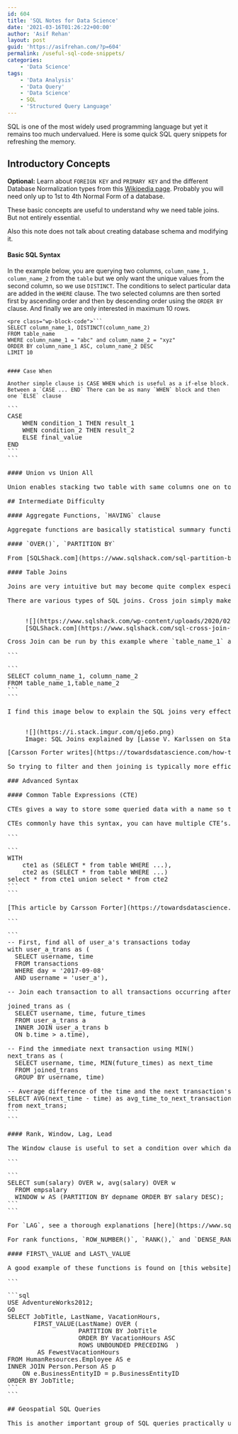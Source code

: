 ```yaml
---
id: 604
title: 'SQL Notes for Data Science'
date: '2021-03-16T01:26:22+00:00'
author: 'Asif Rehan'
layout: post
guid: 'https://asifrehan.com/?p=604'
permalink: /useful-sql-code-snippets/
categories:
    - 'Data Science'
tags:
    - 'Data Analysis'
    - 'Data Query'
    - 'Data Science'
    - SQL
    - 'Structured Query Language'
---
```


SQL is one of the most widely used programming language but yet it remains too much undervalued. Here is some quick SQL query snippets for refreshing the memory.

## Introductory Concepts

**Optional:** Learn about `FOREIGN KEY` and `PRIMARY KEY` and the different Database Normalization types from this [Wikipedia page](https://en.wikipedia.org/wiki/Database_normalization#Normal_forms). Probably you will need only up to 1st to 4th Normal Form of a database.

These basic concepts are useful to understand why we need table joins. But not entirely essential.   
  
Also this note does not talk about creating database schema and modifying it.

#### Basic SQL Syntax

In the example below, you are querying two columns, `column_name_1, column_name_2` from the `table` but we only want the unique values from the second column, so we use `DISTINCT`. The conditions to select particular data are added in the `WHERE` clause. The two selected columns are then sorted first by ascending order and then by descending order using the `ORDER BY` clause. And finally we are only interested in maximum 10 rows.

```
<pre class="wp-block-code">```
SELECT column_name_1, DISTINCT(column_name_2)
FROM table_name
WHERE column_name_1 = "abc" and column_name_2 = "xyz" 
ORDER BY column_name_1 ASC, column_name_2 DESC
LIMIT 10
```
```

#### Case When

Another simple clause is CASE WHEN which is useful as a if-else block. Between a `CASE ... END` There can be as many `WHEN` block and then one `ELSE` clause

```
<pre class="wp-block-code">```
CASE
    WHEN condition_1 THEN result_1
    WHEN condition_2 THEN result_2
    ELSE final_value
END
```
```

#### Union vs Union All

Union enables stacking two table with same columns one on top of the other. `UNION` only keeps distinct rows from two tables, on the other hand `UNION ALL` keeps all rows.

## Intermediate Difficulty

#### Aggregate Functions, `HAVING` clause

Aggregate functions are basically statistical summary functions like SUM(), MIN(), MAX(), AVG() etc. See the section titled “Rank, Window, Lag, Lead” below.

#### `OVER()`, `PARTITION BY`

From [SQLShack.com](https://www.sqlshack.com/sql-partition-by-clause-overview/) “In the SQL GROUP BY clause, we can use a column in the select statement if it is used in Group by clause as well. It does not allow any column in the select clause that is not part of GROUP BY clause”. Definitely check out the link to get a clear idea about these useful clauses and their differences.

#### Table Joins

Joins are very intuitive but may become quite complex especially when used with nested sub-queries.

There are various types of SQL joins. Cross join simply makes all the combinations of the two tables as shown in the image from [SQLShack.com](https://www.sqlshack.com/sql-cross-join-with-examples/). You should check out their post on Cross join, it is very detailed!

<figure class="wp-block-image size-large">![](https://www.sqlshack.com/wp-content/uploads/2020/02/sql-cross-join-working-mechanism.png)<figcaption>[SQLShack.com](https://www.sqlshack.com/sql-cross-join-with-examples/) has excellent explanation on Cross Join</figcaption></figure>Cross Join can be run by this example where `table_name_1` and `table_name_2` are cross joined. This is often time very inefficient. So be careful with cross joins and look out for ways to avoid it.

```
<pre class="wp-block-code">```
SELECT column_name_1, column_name_2
FROM table_name_1,table_name_2 
```
```

I find this image below to explain the SQL joins very effective

<figure class="wp-block-image size-large">![](https://i.stack.imgur.com/qje6o.png)<figcaption>Image: SQL Joins explained by [Lasse V. Karlssen on Stackoverflow](https://stackoverflow.com/a/406333)</figcaption></figure>[Carsson Forter writes](https://towardsdatascience.com/how-to-ace-data-science-interviews-sql-b71de212e433), “**By filtering and aggregating your data before joining, you write the most efficient SQL.** Joins are expensive to process so you want the fewest possible rows before joining two tables together… if you have a `JOIN` and a `WHERE` clause in the same CTE, SQL processes the `JOIN` first”.   
  
So trying to filter and then joining is typically more efficient. That brings us to more advanced topics, including subqueries and CTEs.

### Advanced Syntax

#### Common Table Expressions (CTE)

CTEs gives a way to store some queried data with a name so that it can be used in more complex queries. That way, CTEs help write complex SQL queries in a cleaner way.

CTEs commonly have this syntax, you can have multiple CTE’s. [Source here](https://stackoverflow.com/a/584320)

```
<pre class="wp-block-code">```
WITH 
    cte1 as (SELECT * from table WHERE ...),
    cte2 as (SELECT * from table WHERE ...)
select * from cte1 union select * from cte2
```
```

[This article by Carsson Forter](https://towardsdatascience.com/how-to-ace-data-science-interviews-sql-b71de212e433) provides a great example of using multiple CTEs to calculate the avg time between two transactions of a customer. This is his example which also used `group by` clause to aggregate data by user name.

```
<pre class="wp-block-code">```
-- First, find all of user_a's transactions today 
with user_a_trans as (
  SELECT username, time
  FROM transactions
  WHERE day = '2017-09-08'
  AND username = 'user_a'),

-- Join each transaction to all transactions occurring after it

joined_trans as (
  SELECT username, time, future_times
  FROM user_a_trans a
  INNER JOIN user_a_trans b
  ON b.time > a.time),

-- Find the immediate next transaction using MIN()
next_trans as (
  SELECT username, time, MIN(future_times) as next_time
  FROM joined_trans
  GROUP BY username, time)

-- Average difference of the time and the next transaction's time
SELECT AVG(next_time - time) as avg_time_to_next_transaction
from next_trans;
```
```

#### Rank, Window, Lag, Lead

The Window clause is useful to set a condition over which data is split. `WINDOW` can be at a single location and referred to while calling aggregation functions like `SUM()` and `AVG()`. This is the [link for the code below](https://www.postgresql.org/docs/9.1/tutorial-window.html).

```
<pre class="wp-block-code">```
SELECT sum(salary) OVER w, avg(salary) OVER w
  FROM empsalary
  WINDOW w AS (PARTITION BY depname ORDER BY salary DESC);
```
```

For `LAG`, see a thorough explanations [here](https://www.sqlshack.com/sql-lag-function-overview-and-examples/). The same logic applies on `LEAD`

For rank functions, `ROW_NUMBER()`, `RANK(),` and `DENSE_RANK()`, see [this resource](https://www.sqlshack.com/overview-of-sql-rank-functions/).

#### FIRST\_VALUE and LAST\_VALUE

A good example of these functions is found on [this website](https://docs.microsoft.com/en-us/sql/t-sql/functions/first-value-transact-sql?view=sql-server-ver15). Copying the example query here

```
<pre class="wp-block-code">```sql
USE AdventureWorks2012;   
GO  
SELECT JobTitle, LastName, VacationHours,   
       FIRST_VALUE(LastName) OVER (
                   PARTITION BY JobTitle   
                   ORDER BY VacationHours ASC  
                   ROWS UNBOUNDED PRECEDING  ) 
        AS FewestVacationHours  
FROM HumanResources.Employee AS e  
INNER JOIN Person.Person AS p   
    ON e.BusinessEntityID = p.BusinessEntityID  
ORDER BY JobTitle;
```
```

## Geospatial SQL Queries

This is another important group of SQL queries practically useful but not talked about in most cases.